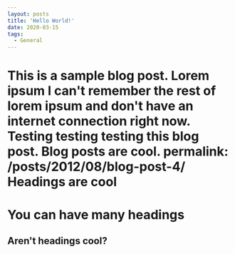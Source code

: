 ```yaml
---
layout: posts
title: 'Hello World!'
date: 2020-03-15
tags:
  - General
---
```


This is a sample blog post. Lorem ipsum I can't remember the rest of lorem ipsum and don't have an internet connection right now. Testing testing testing this blog post. Blog posts are cool.
permalink: /posts/2012/08/blog-post-4/
Headings are cool
======

You can have many headings
======

Aren't headings cool?
------